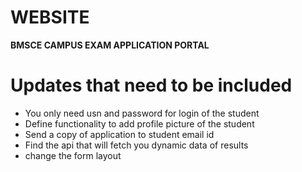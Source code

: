 # WEBSITE

**BMSCE CAMPUS EXAM APPLICATION PORTAL**

# Updates that need to be included

- You only need usn and password for login of the student
- Define functionality to add profile picture of the student
- Send a copy of application to student email id
- Find the api that will fetch you dynamic data of results
- change the form layout